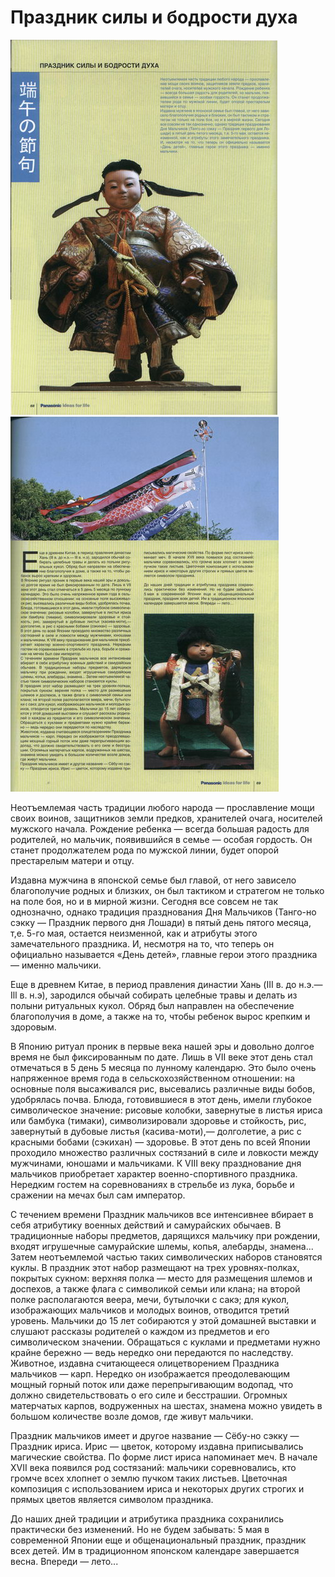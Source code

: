 # Праздник силы и бодрости духа

![](/assets/24.jpg)
![](/assets/25.jpg)

Неотъемлемая часть традиции любого народа — прославление мощи своих воинов, защитников земли предков, хранителей очага, носителей мужского начала. Рождение ребенка — всегда большая радость для родителей, но мальчик, появившийся в семье — особая гордость. Он станет продолжателем рода по мужской линии, будет опорой престарелым матери и отцу. 

Издавна мужчина в японской семье был главой, от него зависело благополучие родных и близких, он был тактиком и стратегом не только на поле боя, но и в мирной жизни. Сегодня все совсем не так однозначно, однако традиция празднования Дня Мальчиков (Танго-но сэкку — Праздник первого дня Лошади) в пятый день пятого месяца, т,е. 5-го мая, остается неизменной, как и атрибуты этого замечательного праздника. И, несмотря на то, что теперь он официально называется «День детей», главные герои этого праздника — именно мальчики. 

Еще в древнем Китае, в период правления династии Хань (III в. до н.э.— Ill в. н.э), зародился обычай собирать целебные травы и делать из полыни ритуальных кукол. Обряд был направлен на обеспечение благополучия в доме, а также на то, чтобы ребенок вырос крепким и здоровым. 

В Японию ритуал проник в первые века нашей эры и довольно долгое время не был фиксированным по дате. Лишь в VII веке этот день стал отмечаться в 5 день 5 месяца по лунному календарю. Это было очень напряженное время года в сельскохозяйственном отношении: на основные поля высаживался рис, высевались различные виды бобов, удобрялась почва. Блюда, готовившиеся в этот день, имели глубокое символическое значение: рисовые колобки, завернутые в листья ириса или бамбука (тимаки), символизировали здоровье и стойкость, рис, завернутый в дубовые листья (касива-моти),— долголетие, а рис с красными бобами (сэкихан) — здоровье. В этот день по всей Японии проходило множество различных состязаний в силе и ловкости между мужчинами, юношами и мальчиками. К VIII веку празднование дня мальчиков приобретает характер военно-спортивного праздника. Нередким гостем на соревнованиях в стрельбе из лука, борьбе и сражении на мечах был сам император. 

С течением времени Праздник мальчиков все интенсивнее вбирает в себя атрибутику военных действий и самурайских обычаев. В традиционные наборы предметов, дарящихся мальчику при рождении, входят игрушечные самурайские шлемы, копья, алебарды, знамена... Затем неотъемлемой частью таких символических наборов становятся куклы. В праздник этот набор размещают на трех уровнях-полках, покрытых сукном: верхняя полка — место для размещения шлемов и доспехов, а также флага с символикой семьи или клана; на второй полке располагаются веера, мечи, бутылочки с сакэ; для кукол, изображающих мальчиков и молодых воинов, отводится третий уровень. Мальчики до 15 лет собираются у этой домашней выставки и слушают рассказы родителей о каждом из предметов и его символическом значении. Обращаться с куклами и предметами нужно крайне бережно — ведь нередко они передаются по наследству. Животное, издавна считающееся олицетворением Праздника мальчиков — карп. Нередко он изображается преодолевающим мощный горный поток или даже перепрыгивающим водопад, что должно свидетельствовать о его силе и бесстрашии. Огромных матерчатых карпов, водруженных на шестах, знамена можно увидеть в большом количестве возле домов, где живут мальчики. 

Праздник мальчиков имеет и другое название — Сёбу-но сэкку — Праздник ириса. Ирис — цветок, которому издавна приписывались магические свойства. По форме лист ириса напоминает меч. В начале XVII века появился род состязаний: мальчики соревновались, кто громче всех хлопнет о землю пучком таких листьев. Цветочная композиция с использованием ириса и некоторых других строгих и прямых цветов является символом праздника. 

До наших дней традиции и атрибутика праздника сохранились практически без изменений. Но не будем забывать: 5 мая в современной Японии еще и общенациональный праздник, праздник всех детей. Им в традиционном японском календаре завершается весна. Впереди — лето... 